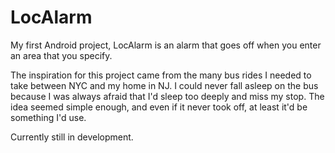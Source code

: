 # LocAlarm

My first Android project, LocAlarm is an alarm that goes off when you enter an area that you specify. 

The inspiration for this project came from the many bus rides I needed to take between NYC and my home in NJ. I could never fall asleep on the bus because I was always afraid that I'd sleep too deeply and miss my stop. The idea seemed simple enough, and even if it never took off, at least it'd be something I'd use. 

Currently still in development.
